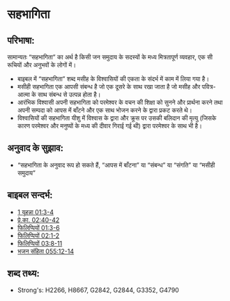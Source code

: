 # सहभागिता #

## परिभाषा: ##

सामान्यतः “सहभागिता” का अर्थ है किसी जन समुदाय के सदस्यों के मध्य मित्रतापूर्ण व्यवहार, एक सी रूचियों और अनुभवों के लोगों में।

* बाइबल में “सहभागिता” शब्द मसीह के विश्वासियों की एकता के संदर्भ में काम में लिया गया है।
* मसीही सहभागिता एक आपसी संबन्ध है जो एक दूसरे के साथ रखा जाता है जो मसीह और पवित्र-आत्मा के साथ संबन्ध से उत्पन्न होता है।
* आरंभिक विश्वासी अपनी सहभागिता को परमेश्वर के वचन की शिक्षा को सुनने और प्रार्थना करने तथा अपनी सम्पदा को आपस में बाँटने और एक साथ भोजन करने के द्वारा प्रकट करते थे।
* विश्वासियों की सहभागिता यीशु में विश्वास के द्वारा और क्रूस पर उसकी बलिदान की मृत्यु (जिसके कारण परमेश्वर और मनुष्यों के मध्य की दीवार गिराई गई थी) द्वारा परमेश्वर के साथ भी है।

## अनुवाद के सुझाव: ##

* “सहभागिता के अनुवाद रूप हो सकते हैं, “आपस में बाँटना” या “संबन्ध” या “संगति” या “मसीही समुदाय”

## बाइबल सन्दर्भ: ##

* [1 यूहन्ना 01:3-4](rc://hi/tn/help/1jn/01/03)
* [प्रे.का. 02:40-42](rc://hi/tn/help/act/02/40)
* [फिलिप्पियों 01:3-6](rc://hi/tn/help/php/01/03)
* [फिलिप्पियों 02:1-2](rc://hi/tn/help/php/02/01)
* [फिलिप्पियों 03:8-11](rc://hi/tn/help/php/03/08)
* [भजन संहिता 055:12-14](rc://hi/tn/help/psa/055/012)

## शब्द तथ्य: ##

* Strong's: H2266, H8667, G2842, G2844, G3352, G4790
